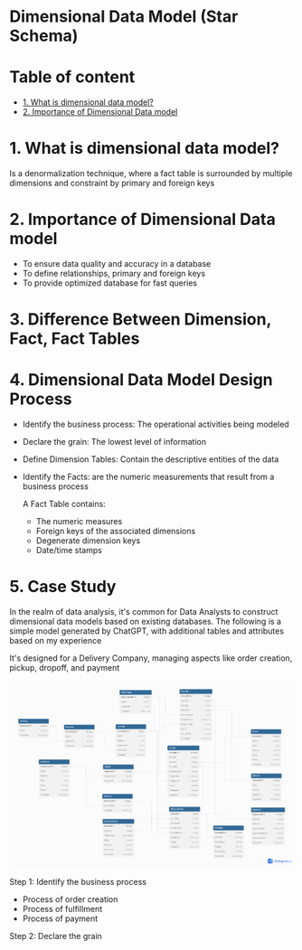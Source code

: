 # Dimensional Data Model (Star Schema)

# Table of content 
- [1. What is dimensional data model?](#1.-what-is-dimensional-data-model?)
- [2. Importance of Dimensional Data model](#2.-importance-of-dimensional-data-model)

# 1. What is dimensional data model?
Is a denormalization technique, where a fact table is surrounded by multiple dimensions and constraint by primary and foreign keys
# 2. Importance of Dimensional Data model
- To ensure data quality and accuracy in a database
- To define relationships, primary and foreign keys
- To provide optimized database for fast queries  
# 3. Difference Between Dimension, Fact, Fact Tables
# 4. Dimensional Data Model Design Process
- Identify the business process: The operational activities being modeled
- Declare the grain: The lowest level of information
- Define Dimension Tables: Contain the descriptive entities of the data
- Identify the Facts: are the numeric measurements that result from a business process

  A Fact Table contains:
  + The numeric measures
  + Foreign keys of the associated dimensions
  + Degenerate dimension keys
  + Date/time stamps
# 5. Case Study 
In the realm of data analysis, it's common for Data Analysts to construct dimensional data models based on existing databases. The following is a simple model generated by ChatGPT, with additional tables and attributes based on my experience

It's designed for a Delivery Company, managing aspects like order creation, pickup, dropoff, and payment

![Delivery](images/delivery_data_model.png)

Step 1: Identify the business process
- Process of order creation 
- Process of fulfillment
- Process of payment

Step 2: Declare the grain 
